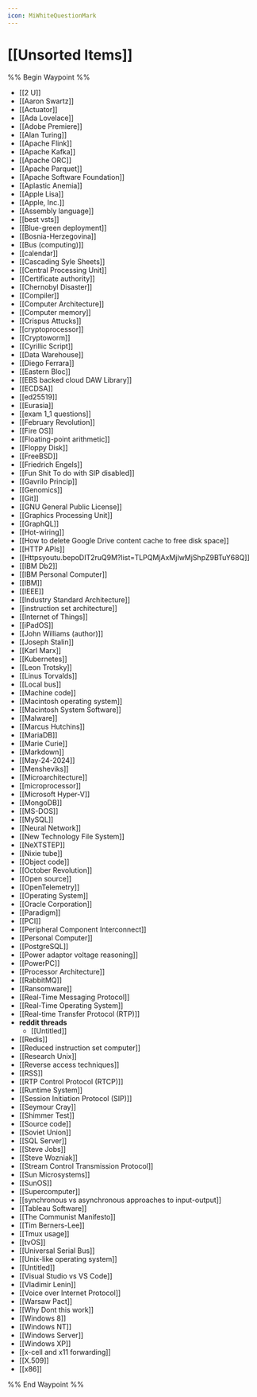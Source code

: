 ```yaml
---
icon: MiWhiteQuestionMark
---
```

# [[Unsorted Items]]
%% Begin Waypoint %%
- [[2 U]]
- [[Aaron Swartz]]
- [[Actuator]]
- [[Ada Lovelace]]
- [[Adobe Premiere]]
- [[Alan Turing]]
- [[Apache Flink]]
- [[Apache Kafka]]
- [[Apache ORC]]
- [[Apache Parquet]]
- [[Apache Software Foundation]]
- [[Aplastic Anemia]]
- [[Apple Lisa]]
- [[Apple, Inc.]]
- [[Assembly language]]
- [[best vsts]]
- [[Blue-green deployment]]
- [[Bosnia-Herzegovina]]
- [[Bus (computing)]]
- [[calendar]]
- [[Cascading Syle Sheets]]
- [[Central Processing Unit]]
- [[Certificate authority]]
- [[Chernobyl Disaster]]
- [[Compiler]]
- [[Computer Architecture]]
- [[Computer memory]]
- [[Crispus Attucks]]
- [[cryptoprocessor]]
- [[Cryptoworm]]
- [[Cyrillic Script]]
- [[Data Warehouse]]
- [[Diego Ferrara]]
- [[Eastern Bloc]]
- [[EBS backed cloud DAW Library]]
- [[ECDSA]]
- [[ed25519]]
- [[Eurasia]]
- [[exam 1_1 questions]]
- [[February Revolution]]
- [[Fire OS]]
- [[Floating-point arithmetic]]
- [[Floppy Disk]]
- [[FreeBSD]]
- [[Friedrich Engels]]
- [[Fun Shit To do with SIP disabled]]
- [[Gavrilo Princip]]
- [[Genomics]]
- [[Git]]
- [[GNU General Public License]]
- [[Graphics Processing Unit]]
- [[GraphQL]]
- [[Hot-wiring]]
- [[How to delete Google Drive content cache to free disk space]]
- [[HTTP APIs]]
- [[Httpsyoutu.bepoDIT2ruQ9M?list=TLPQMjAxMjIwMjShpZ9BTuY68Q]]
- [[IBM Db2]]
- [[IBM Personal Computer]]
- [[IBM]]
- [[IEEE]]
- [[Industry Standard Architecture]]
- [[instruction set architecture]]
- [[Internet of Things]]
- [[iPadOS]]
- [[John Williams (author)]]
- [[Joseph Stalin]]
- [[Karl Marx]]
- [[Kubernetes]]
- [[Leon Trotsky]]
- [[Linus Torvalds]]
- [[Local bus]]
- [[Machine code]]
- [[Macintosh operating system]]
- [[Macintosh System Software]]
- [[Malware]]
- [[Marcus Hutchins]]
- [[MariaDB]]
- [[Marie Curie]]
- [[Markdown]]
- [[May-24-2024]]
- [[Mensheviks]]
- [[Microarchitecture]]
- [[microprocessor]]
- [[Microsoft Hyper-V]]
- [[MongoDB]]
- [[MS-DOS]]
- [[MySQL]]
- [[Neural Network]]
- [[New Technology File System]]
- [[NeXTSTEP]]
- [[Nixie tube]]
- [[Object code]]
- [[October Revolution]]
- [[Open source]]
- [[OpenTelemetry]]
- [[Operating System]]
- [[Oracle Corporation]]
- [[Paradigm]]
- [[PCI]]
- [[Peripheral Component Interconnect]]
- [[Personal Computer]]
- [[PostgreSQL]]
- [[Power adaptor voltage reasoning]]
- [[PowerPC]]
- [[Processor Architecture]]
- [[RabbitMQ]]
- [[Ransomware]]
- [[Real-Time Messaging Protocol]]
- [[Real-Time Operating System]]
- [[Real-time Transfer Protocol (RTP)]]
- **reddit threads**
	- [[Untitled]]
- [[Redis]]
- [[Reduced instruction set computer]]
- [[Research Unix]]
- [[Reverse access techniques]]
- [[RSS]]
- [[RTP Control Protocol (RTCP)]]
- [[Runtime System]]
- [[Session Initiation Protocol (SIP)]]
- [[Seymour Cray]]
- [[Shimmer Test]]
- [[Source code]]
- [[Soviet Union]]
- [[SQL Server]]
- [[Steve Jobs]]
- [[Steve Wozniak]]
- [[Stream Control Transmission Protocol]]
- [[Sun Microsystems]]
- [[SunOS]]
- [[Supercomputer]]
- [[synchronous vs asynchronous approaches to input-output]]
- [[Tableau Software]]
- [[The Communist Manifesto]]
- [[Tim Berners-Lee]]
- [[Tmux usage]]
- [[tvOS]]
- [[Universal Serial Bus]]
- [[Unix-like operating system]]
- [[Untitled]]
- [[Visual Studio vs VS Code]]
- [[Vladimir Lenin]]
- [[Voice over Internet Protocol]]
- [[Warsaw Pact]]
- [[Why Dont this work]]
- [[Windows 8]]
- [[Windows NT]]
- [[Windows Server]]
- [[Windows XP]]
- [[x-cell and x11 forwarding]]
- [[X.509]]
- [[x86]]

%% End Waypoint %%
